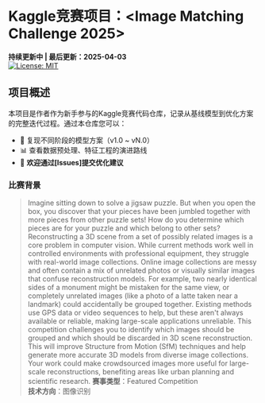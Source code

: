 # Kaggle竞赛项目：<Image Matching Challenge 2025> 

**持续更新中 | 最后更新：2025-04-03**  
[![License: MIT](https://img.shields.io/badge/License-MIT-yellow.svg)](LICENSE)

## 项目概述
本项目是作者作为新手参与的Kaggle竞赛代码仓库，记录从基线模型到优化方案的完整迭代过程。通过本仓库您可以：
- 🚀 复现不同阶段的模型方案（v1.0 ~ vN.0）
- 📊 查看数据预处理、特征工程的演进路线
- 🤝 ​**欢迎通过[Issues]提交优化建议**

### 比赛背景
> Imagine sitting down to solve a jigsaw puzzle. But when you open the box, you discover that your pieces have been jumbled together with more pieces from other puzzle sets! How do you determine which pieces are for your puzzle and which belong to other sets?
Reconstructing a 3D scene from a set of possibly related images is a core problem in computer vision. While current methods work well in controlled environments with professional equipment, they struggle with real-world image collections.
Online image collections are messy and often contain a mix of unrelated photos or visually similar images that confuse reconstruction models. For example, two nearly identical sides of a monument might be mistaken for the same view, or completely unrelated images (like a photo of a latte taken near a landmark) could accidentally be grouped together. Existing methods use GPS data or video sequences to help, but these aren't always available or reliable, making large-scale applications unreliable.
This competition challenges you to identify which images should be grouped and which should be discarded in 3D scene reconstruction. This will improve Structure from Motion (SfM) techniques and help generate more accurate 3D models from diverse image collections.
Your work could make crowdsourced images more useful for large-scale reconstructions, benefiting areas like urban planning and scientific research.
> ​**赛事类型**：Featured Competition  
> ​**技术方向**：图像识别

